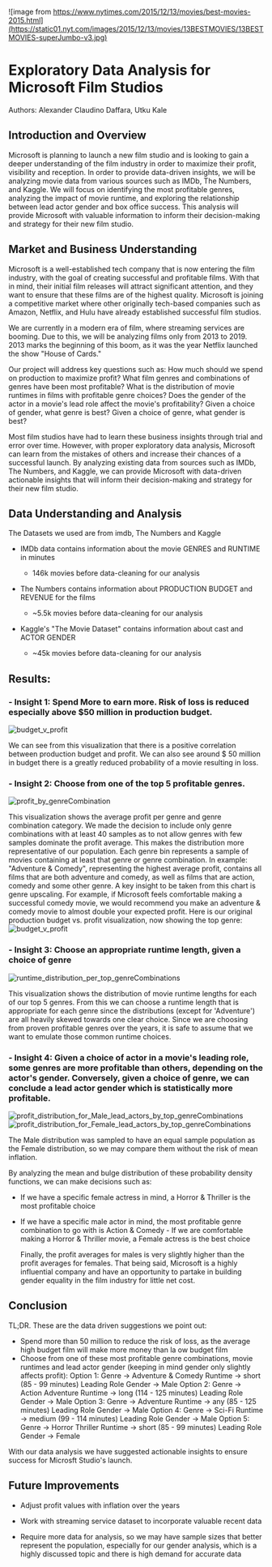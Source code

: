 ![image from https://www.nytimes.com/2015/12/13/movies/best-movies-2015.html](https://static01.nyt.com/images/2015/12/13/movies/13BESTMOVIES/13BESTMOVIES-superJumbo-v3.jpg)
# Exploratory Data Analysis for Microsoft Film Studios
Authors: 
Alexander Claudino Daffara,
Utku Kale

## Introduction and Overview  
   Microsoft is planning to launch a new film studio and is looking to gain a deeper understanding of the film industry in order to maximize their profit, visibility and reception. In order to provide data-driven insights, we will be analyzing movie data from various sources such as IMDb, The Numbers, and Kaggle. We will focus on identifying the most profitable genres, analyzing the impact of movie runtime, and exploring the relationship between lead actor gender and box office success. This analysis will provide Microsoft with valuable information to inform their decision-making and strategy for their new film studio.

## Market and Business Understanding
   Microsoft is a well-established tech company that is now entering the film industry, with the goal of creating successful and profitable films. With that in mind, their initial film releases will attract significant attention, and they want to ensure that these films are of the highest quality. Microsoft is joining a competitive market where other originally tech-based companies such as Amazon, Netflix, and Hulu have already established successful film studios.

   We are currently in a modern era of film, where streaming services are booming. Due to this, we will be analyzing films only from 2013 to 2019. 2013 marks the beginning of this boom, as it was the year Netflix launched the show "House of Cards."

   Our project will address key questions such as: 
        How much should we spend on production to maximize profit? 
        What film genres and combinations of genres have been most profitable? 
        What is the distribution of movie runtimes in films with profitable genre choices? 
        Does the gender of the actor in a movie's lead role affect the movie's profitability? 
        Given a choice of gender, what genre is best? Given a choice of genre, what gender is best?

   Most film studios have had to learn these business insights through trial and error over time. However, with proper exploratory data analysis, Microsoft can learn from the mistakes of others and increase their chances of a successful launch. By analyzing existing data from sources such as IMDb, The Numbers, and Kaggle, we can provide Microsoft with data-driven actionable insights that will inform their decision-making and strategy for their new film studio.

## Data Understanding and Analysis
   The Datasets we used are from imdb, The Numbers and Kaggle
   
   - IMDb data contains information about the movie GENRES and RUNTIME in minutes
       - 146k movies before data-cleaning for our analysis
       
   - The Numbers contains information about PRODUCTION BUDGET and REVENUE for the films
       - ~5.5k movies before data-cleaning for our analysis
       
   - Kaggle's "The Movie Dataset" contains information about cast and ACTOR GENDER
       - ~45k movies before data-cleaning for our analysis

## Results:
### - Insight 1: Spend More to earn more. Risk of loss is reduced especially above $50 million in production budget.
![budget_v_profit](https://raw.githubusercontent.com/alexanderdaffara/dsc-phase-1-project-Alex-Utku/main/visualizations/budgetvProfit.png)

   We can see from this visualization that there is a positive correlation between production budget and profit. We can also see around $ 50 million in budget there is a greatly reduced probability of a movie resulting in loss.

### - Insight 2: Choose from one of the top 5 profitable genres.
![profit_by_genreCombination](https://raw.githubusercontent.com/alexanderdaffara/dsc-phase-1-project-Alex-Utku/main/visualizations/profitByGenre.png)

   This visualization shows the average profit per genre and genre combination category. We made the decision to include only genre combinations with at least 40 samples as to not allow genres with few samples dominate the profit average. This makes the distribution more representative of our population. Each genre bin represents a sample of movies containing at least that genre or genre combination. 
   In example: "Adventure & Comedy", representing the highest average profit, contains all films that are both adventure and comedy, as well as films that are action, comedy and some other genre. A key insight to be taken from this chart is genre upscaling. For example, if Microsoft feels comfortable making a successful comedy movie, we would recommend you make an adventure & comedy movie to almost double your expected profit.
   Here is our original production budget vs. profit visualization, now showing the top genre:
![budget_v_profit](https://raw.githubusercontent.com/alexanderdaffara/dsc-phase-1-project-Alex-Utku/main/visualizations/budgetvProfitWithGenre.png)

### - Insight 3: Choose an appropriate runtime length, given a choice of genre
![runtime_distribution_per_top_genreCombinations](https://raw.githubusercontent.com/alexanderdaffara/dsc-phase-1-project-Alex-Utku/main/visualizations/runtime%20dist%20per%20genre%20(OG).png)

   This visualization shows the distribution of movie runtime lengths for each of our top 5 genres. From this we can choose a runtime length that is appropriate for each genre since the distributions (except for 'Adventure') are all heavily skewed towards one clear choice.
   Since we are choosing from proven profitable genres over the years, it is safe to assume that we want to emulate those common runtime choices.

### - Insight 4: Given a choice of actor in a movie's leading role, some genres are more profitable than others, depending on the actor's gender. Conversely, given a choice of genre, we can conclude a lead actor gender which is statistically more profitable.
![profit_distribution_for_Male_lead_actors_by_top_genreCombinations](https://raw.githubusercontent.com/alexanderdaffara/dsc-phase-1-project-Alex-Utku/main/visualizations/MaleDistributionByProfitGenre.png)
![profit_distribution_for_Female_lead_actors_by_top_genreCombinations](https://raw.githubusercontent.com/alexanderdaffara/dsc-phase-1-project-Alex-Utku/main/visualizations/FemaleDistributionByProfitGenre.png)

   The Male distribution was sampled to have an equal sample population as the Female distribution, so we may compare them without the risk of mean inflation.

By analyzing the mean and bulge distribution of these probability density functions, we can make decisions such as:
  - If we have a specific female actress in mind, a Horror & Thriller is the most profitable choice
  - If we have a specific male actor in mind, the most profitable genre combination to go with is Action & Comedy   - If we are comfortable making a Horror & Thriller movie, a Female actress is the best choice
  
    Finally, the profit averages for males is very slightly higher than the profit averages for females. That being said, Microsoft is a highly influential company and have an opportunity to partake in building gender equality in the film industry for little net cost.

## Conclusion

TL;DR. These are the data driven suggestions we point out:
 - Spend more than 50 million to reduce the risk of loss, as the average high budget film will make more money than la ow budget film
 - Choose from one of these most profitable genre combinations, movie runtimes and lead actor gender (keeping in mind gender only slightly affects profit):
   Option 1:
       Genre -> Adventure & Comedy
       Runtime -> short (85 - 99 minutes)
       Leading Role Gender -> Male
   Option 2:
       Genre -> Action Adventure
       Runtime -> long (114 - 125 minutes)
       Leading Role Gender -> Male
   Option 3:
       Genre -> Adventure
       Runtime -> any (85 - 125 minutes)
       Leading Role Gender -> Male
   Option 4:
       Genre -> Sci-Fi
       Runtime -> medium (99 - 114 minutes)
       Leading Role Gender -> Male
   Option 5:
       Genre -> Horror Thriller
       Runtime -> short (85 - 99 minutes)
       Leading Role Gender -> Female
       
 With our data analysis we have suggested actionable insights to ensure success for Microsft Studio's launch.
 
## Future Improvements

 - Adjust profit values with inflation over the years
 
 - Work with streaming service dataset to incorporate valuable recent data
 
 - Require more data for analysis, so we may have sample sizes that better represent the population, especially for our gender analysis, which is a highly discussed topic and there is high demand for accurate data
